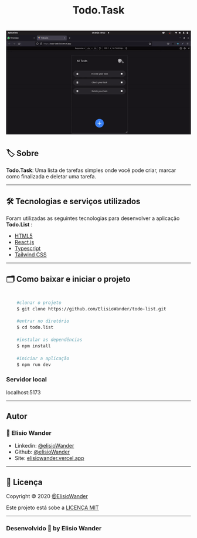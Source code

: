 <h1 align="center">
    Todo.Task
</h1>

<h1 align="center">
    <img src="public/assets/todo.list.gif" width="600px"> 
</h1>

## 🏷️ Sobre 
**Todo.Task**: Uma lista de tarefas simples onde você pode criar, marcar como finalizada e deletar uma tarefa.

---

## 🛠️ Tecnologias e serviços utilizados
Foram utilizadas as seguintes tecnologias para desenvolver a aplicação **Todo.List** :

- [HTML5](https://html.com/)
- [React.js](https://pt-br.reactjs.org/)
- [Typescript](https://www.typescriptlang.org/)
- [Tailwind CSS](https://tailwindcss.com/)

---

## 🗂️ Como baixar e iniciar o projeto 

```bash

    #clonar o projeto
    $ git clone https://github.com/ElisioWander/todo-list.git

    #entrar no diretório
    $ cd todo.list

    #instalar as dependências
    $ npm install

    #iniciar a aplicação
    $ npm run dev
```
### Servidor local
localhost:5173

---

## Autor
### 👤 Elisio Wander

- Linkedin: [@elisioWander](https://www.linkedin.com/in/elisio-wander-b88b69136/)
- Github: [@elisioWander](https://github.com/ElisioWander)
- Site: [elisiowander.vercel.app](https://elisiowander.vercel.app)

---
## 📝 Licença
Copyright © 2020 [@ElisioWander](https://github.com/ElisioWander/todo-list/blob/main/LICENSE)

Este projeto está sobe a [LICENÇA MIT](https://opensource.org/licenses/MIT)

---

### Desenvolvido 💜 by Elisio Wander
